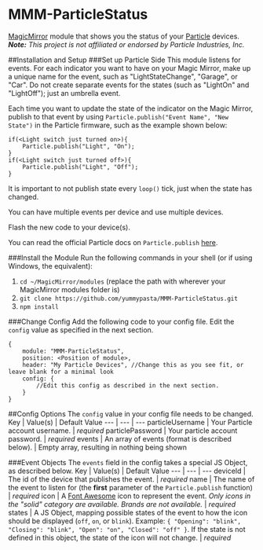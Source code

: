 # MMM-ParticleStatus
[MagicMirror](https://github.com/MichMich/MagicMirror) module that shows you the status of your [Particle](https://particle.io) devices.
_**Note:** This project is not affiliated or endorsed by Particle Industries, Inc._

##Installation and Setup
###Set up Particle Side
This module listens for events. For each indicator you want to have on your Magic Mirror, make up a unique name for the event, such as "LightStateChange", "Garage", or "Car". Do not create separate events for the states (such as "LightOn" and "LightOff"); just an umbrella event.

Each time you want to update the state of the indicator on the Magic Mirror, publish to that event by using `Particle.publish("Event Name", "New State")` in the Particle firmware, such as the example shown below:
```
if(<Light switch just turned on>){
    Particle.publish("Light", "On");
}
if(<Light switch just turned off>){
    Particle.publish("Light", "Off");
}
```
It is important to not publish state every  `loop()` tick, just when the state has changed.

You can have multiple events per device and use multiple devices.

Flash the new code to your device(s).

You can read the official Particle docs on `Particle.publish` [here](https://docs.particle.io/reference/firmware/photon/#particle-publish-).

###Install the Module
Run the following commands in your shell (or if using Windows, the equivalent):
1. `cd ~/MagicMirror/modules` (replace the path with wherever your MagicMirror modules folder is)
2. `git clone https://github.com/yummypasta/MMM-ParticleStatus.git`
3. `npm install`

###Change Config
Add the following code to your config file. Edit the `config` value as specified in the next section.
```
{
    module: "MMM-ParticleStatus",
    position: <Position of module>,
    header: "My Particle Devices", //Change this as you see fit, or leave blank for a minimal look
    config: {
        //Edit this config as described in the next section.
    }
}
```

##Config Options
The `config` value in your config file needs to be changed.
Key | Value(s) | Default Value
--- | --- | --- 
particleUsername | Your Particle account username. | _required_
particlePassword | Your particle account password. | _required_
events | An array of events (format is described below). | Empty array, resulting in nothing being shown

###Event Objects
The `events` field in the config takes a special JS Object, as described below.
Key | Value(s) | Default Value
--- | --- | --- 
deviceId | The id of the device that publishes the event. | _required_
name | The name of the event to listen for (the **first** parameter of the `Particle.publish` function) | _required_
icon | A [Font Awesome](https://fontawesome.io) icon to represent the event. _Only icons in the "solid" category are available. Brands are not available._ | _required_
states | A JS Object, mapping possible states of the event to how the icon should be displayed (`off`, `on`, or `blink`). Example: `{ "Opening": "blink", "Closing": "blink", "Open": "on", "Closed": "off" }`. If the state is not defined in this object, the state of the icon will not change. | _required_